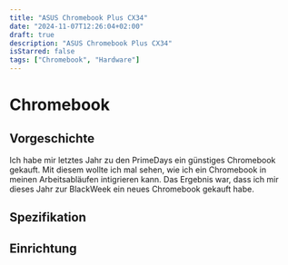 ```yaml
---
title: "ASUS Chromebook Plus CX34"
date: "2024-11-07T12:26:04+02:00"
draft: true
description: "ASUS Chromebook Plus CX34"
isStarred: false
tags: ["Chromebook", "Hardware"]
---
```

# Chromebook
## Vorgeschichte
Ich habe mir letztes Jahr zu den PrimeDays ein günstiges Chromebook gekauft.
Mit diesem wollte ich mal sehen, wie ich ein Chromebook in meinen 
Arbeitsabläufen intigrieren kann. Das Ergebnis war, dass ich mir dieses Jahr
zur BlackWeek ein neues Chromebook gekauft habe.

## Spezifikation

## Einrichtung